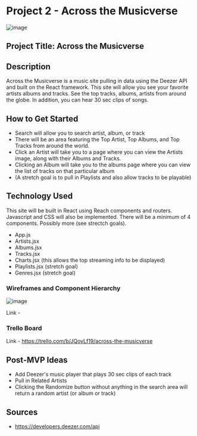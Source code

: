 # Project 2 - Across the Musicverse

![image](https://i.ibb.co/0GQp8jf/Music-Streaming-Wars.webp)

## Project Title: Across the Musicverse

## Description

Across the Musicverse is a music site pulling in data using the Deezer API and built on the React framework. This site will allow you see your favorite artists albums and tracks. See the top tracks, albums, artists from around the globe. In addition, you can hear 30 sec clips of songs. 

## How to Get Started

- Search will allow you to search artist, album, or track
- There will be an area featuring the Top Artist, Top Albums, and Top Tracks from around the world. 
- Click an Artist will take you to a page where you can view the Artists image, along with their Albums and Tracks. 
- Clicking an Album will take you to the albums page where you can view the list of tracks on that particular album
- (A stretch goal is to pull in Playlists and also allow tracks to be playable)


## Technology Used

This site will be built in React using Reach components and routers. Javascript and CSS will also be implemented. There will be a minimum of 4 components. Possibly more (see strectch goals).

- App.js
- Artists.jsx
- Albums.jsx
- Tracks.jsx
- Charts.jsx (this allows the top streaming info to be displayed)
- Playlists.jsx (stretch goal)
- Genres.jsx (stretch goal)

### Wireframes and Component Hierarchy 

![image](https://i.imgur.com/uwteaEk.png)

Link - 

### Trello Board

Link - https://trello.com/b/JQovLf19/across-the-musicverse

## Post-MVP Ideas

- Add Deezer's music player that plays 30 sec clips of each track
- Pull in Related Artists
- Clicking the Randomize button without anything in the search area will return a random artist (or album or track)


## Sources

- https://developers.deezer.com/api

